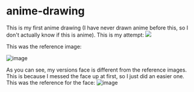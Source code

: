 # anime-drawing
This is my first anime drawing (I have never drawn anime before this, so I don't actually know if this is anime). This is my attempt:
<img src="IMG_4361.png">

This was the reference image:

![image](https://github.com/user-attachments/assets/1c701171-9552-4aa5-83c7-6fa79fc03486)



As you can see, my versions face is different from the reference images. This is because I messed the face up at first, so I just did an easier one. This was the reference for the face:
![image](https://github.com/user-attachments/assets/992e411b-e13d-4bab-834e-f25fd8936c6c)
